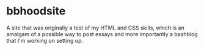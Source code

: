 # bbhoodsite
A site that was originally a test of my HTML and CSS skills, which is an amalgam of a possible way to post essays and more importantly a bashblog that I'm working on setting up. 
